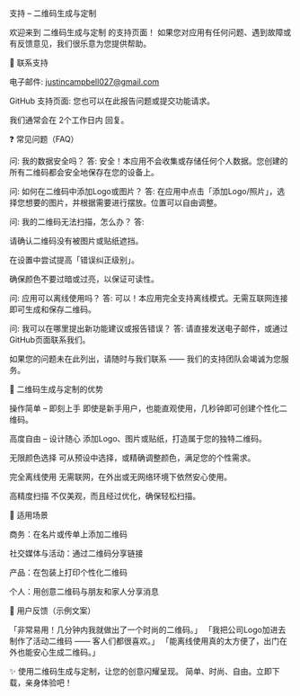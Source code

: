 支持 – 二维码生成与定制

欢迎来到 二维码生成与定制 的支持页面！
如果您对应用有任何问题、遇到故障或有反馈意见，我们很乐意为您提供帮助。

📩 联系支持

电子邮件: justincampbell027@gmail.com

GitHub 支持页面: 您也可以在此报告问题或提交功能请求。

我们通常会在 2个工作日内 回复。

❓ 常见问题（FAQ）

问: 我的数据安全吗？
答: 安全！本应用不会收集或存储任何个人数据。您创建的所有二维码都会安全地保存在您的设备上。

问: 如何在二维码中添加Logo或图片？
答: 在应用中点击「添加Logo/照片」，选择您想要的图片，并根据需要进行摆放。位置可以自由调整。

问: 我的二维码无法扫描，怎么办？
答:

请确认二维码没有被图片或贴纸遮挡。

在设置中尝试提高「错误纠正级别」。

确保颜色不要过暗或过亮，以保证可读性。

问: 应用可以离线使用吗？
答: 可以！本应用完全支持离线模式。无需互联网连接即可生成和保存二维码。

问: 我可以在哪里提出新功能建议或报告错误？
答: 请直接发送电子邮件，或通过GitHub页面联系我们。

如果您的问题未在此列出，请随时与我们联系 —— 我们的支持团队会竭诚为您服务。

🌟 二维码生成与定制的优势

操作简单 – 即刻上手
即使是新手用户，也能直观使用，几秒钟即可创建个性化二维码。

高度自由 – 设计随心
添加Logo、图片或贴纸，打造属于您的独特二维码。

无限颜色选择
可从预设中选择，或精确调整颜色，满足您的个性需求。

完全离线使用
无需联网，在外出或无网络环境下依然安心使用。

高精度扫描
不仅美观，而且经过优化，确保轻松扫描。

🚀 适用场景

商务：在名片或传单上添加二维码

社交媒体与活动：通过二维码分享链接

产品：在包装上打印个性化二维码

个人：用创意二维码与朋友和家人分享消息

💬 用户反馈（示例文案）

「非常易用！几分钟内我就做出了一个时尚的二维码。」
「我把公司Logo加进去制作了活动二维码 —— 客人们都很喜欢。」
「能离线使用真的太方便了，出门在外也能安心生成二维码。」

✨ 使用二维码生成与定制，让您的创意闪耀呈现。
简单、时尚、自由。立即下载，亲身体验吧！
